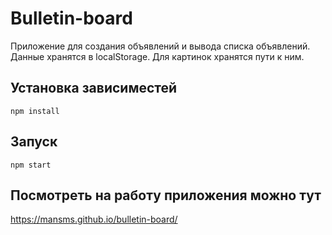 # Bulletin-board

Приложение для создания объявлений и вывода списка объявлений.
Данные хранятся в localStorage. Для картинок хранятся пути к ним.

## Установка зависиместей

```
npm install
```

## Запуск

```
npm start
```

## Посмотреть на работу приложения можно тут

https://mansms.github.io/bulletin-board/
